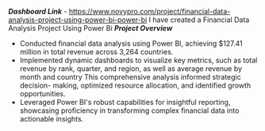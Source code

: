 ***Dashboard Link*** - https://www.novypro.com/project/financial-data-analysis-project-using-power-bi-power-bi
I have created a Financial Data Analysis Project Using Power Bi 
***Project Overview***
* Conducted financial data analysis using Power BI, achieving $127.41 million in total revenue across 3,264 countries.
* Implemented dynamic dashboards to visualize key metrics, such as total revenue by rank, quarter, and region, as well as average revenue by month and country This comprehensive analysis informed strategic decision- making, optimized resource allocation, and identified growth opportunities.
* Leveraged Power BI's robust capabilities for insightful reporting, showcasing proficiency in transforming complex financial data into actionable insights.
